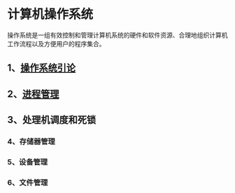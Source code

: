 # 计算机操作系统

操作系统是一组有效控制和管理计算机系统的硬件和软件资源、合理地组织计算机工作流程以及方便用户的程序集合。


## 1、[操作系统引论](doc/Introduction.md)


## 2、[进程管理](doc/Process.md)


## 3、处理机调度和死锁


### 4、存储器管理


### 5、设备管理


### 6、文件管理
